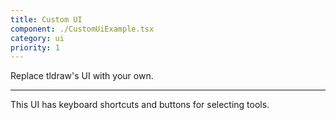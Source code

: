 ```yaml
---
title: Custom UI
component: ./CustomUiExample.tsx
category: ui
priority: 1
---
```


Replace tldraw's UI with your own.

---

This UI has keyboard shortcuts and buttons for selecting tools.
